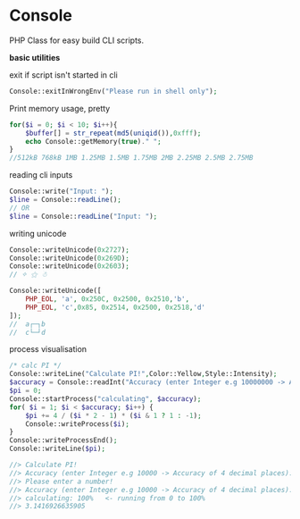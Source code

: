 Console
=======

PHP Class for easy build CLI scripts.

**basic utilities**

exit if script isn't started in cli
```php
Console::exitInWrongEnv("Please run in shell only");
```
Print memory usage, pretty
```php
for($i = 0; $i < 10; $i++){
    $buffer[] = str_repeat(md5(uniqid()),0xfff);
    echo Console::getMemory(true)." ";
}
//512kB 768kB 1MB 1.25MB 1.5MB 1.75MB 2MB 2.25MB 2.5MB 2.75MB
```
reading cli inputs
```php
Console::write("Input: ");
$line = Console::readLine();
// OR
$line = Console::readLine("Input: ");
```
writing unicode
```php
Console::writeUnicode(0x2727);
Console::writeUnicode(0x269D);
Console::writeUnicode(0x2603);
// ✧ ⚝ ☃

Console::writeUnicode([
    PHP_EOL, 'a', 0x250C, 0x2500, 0x2510,'b',
    PHP_EOL, 'c',0x85, 0x2514, 0x2500, 0x2518,'d'
]);
//  a┌─┐b
//  c└─┘d

```
process visualisation
```php
/* calc PI */
Console::writeLine("Calculate PI!",Color::Yellow,Style::Intensity);
$accuracy = Console::readInt("Accuracy (enter Integer e.g 10000000 -> Accuracy of 7 decimal places): ");
$pi = 0;
Console::startProcess("calculating", $accuracy);
for( $i = 1; $i < $accuracy; $i++) {
    $pi += 4 / ($i * 2 - 1) * ($i & 1 ? 1 : -1);
    Console::writeProcess($i);
}
Console::writeProcessEnd();
Console::writeLine($pi);

//> Calculate PI!
//> Accuracy (enter Integer e.g 10000 -> Accuracy of 4 decimal places): xas     
//> Please enter a number!
//> Accuracy (enter Integer e.g 10000 -> Accuracy of 4 decimal places): 10000
//> calculating: 100%   <- running from 0 to 100%
//> 3.1416926635905

```
